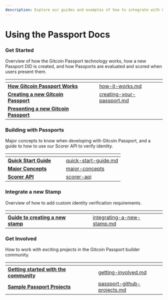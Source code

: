 ```yaml
---
description: Explore our guides and examples of how to integrate with Gitcoin Passport
---
```


# Using the Passport Docs

### Get Started&#x20;

Overview of how the Gitcoin Passport technology works, how a new Passport DID is created, and how Passports are evaluated and scored when users present them.&#x20;

<table data-view="cards"><thead><tr><th></th><th></th><th></th><th data-hidden data-card-target data-type="content-ref"></th></tr></thead><tbody><tr><td><a href="get-started/how-it-works.md"><strong>How Gitcoin Passport Works</strong></a></td><td></td><td></td><td><a href="get-started/how-it-works.md">how-it-works.md</a></td></tr><tr><td><a href="get-started/creating-your-passport.md"><strong>Creating a new Gitcoin Passport</strong></a></td><td></td><td></td><td><a href="get-started/creating-your-passport.md">creating-your-passport.md</a></td></tr><tr><td><a href="get-started/presenting-your-passport.md"><strong>Presenting a new Gitcoin Passport</strong></a></td><td></td><td></td><td></td></tr></tbody></table>



### Building with Passports

Major concepts to know when developing with Gitcoin Passport, and a guide to how to use our Scorer API to verify identity.&#x20;

<table data-view="cards"><thead><tr><th></th><th></th><th></th><th data-hidden data-card-target data-type="content-ref"></th></tr></thead><tbody><tr><td><a href="building-with-passport/quick-start-guide.md"><strong>Quick Start Guide</strong></a></td><td></td><td></td><td><a href="building-with-passport/quick-start-guide.md">quick-start-guide.md</a></td></tr><tr><td><a href="building-with-passport/major-concepts/"><strong>Major Concepts</strong></a></td><td></td><td></td><td><a href="building-with-passport/major-concepts/">major-concepts</a></td></tr><tr><td><a href="building-with-passport/scorer-api/"><strong>Scorer API</strong></a></td><td></td><td></td><td><a href="building-with-passport/scorer-api/">scorer-api</a></td></tr></tbody></table>



### Integrate a new Stamp

Overview of how to add custom identity verification requirements.&#x20;

<table data-view="cards"><thead><tr><th></th><th></th><th></th><th data-hidden data-card-target data-type="content-ref"></th></tr></thead><tbody><tr><td><a href="stamps/integrating-a-new-stamp.md"><strong>Guide to creating a new stamp</strong></a></td><td></td><td></td><td><a href="stamps/integrating-a-new-stamp.md">integrating-a-new-stamp.md</a></td></tr></tbody></table>



### Get Involved

How to work with exciting projects in the Gitcoin Passport builder community.&#x20;

<table data-view="cards"><thead><tr><th></th><th></th><th></th><th data-hidden data-card-target data-type="content-ref"></th></tr></thead><tbody><tr><td><a href="getting-involved/getting-involved.md"><strong>Getting started with the community</strong></a></td><td></td><td></td><td><a href="getting-involved/getting-involved.md">getting-involved.md</a></td></tr><tr><td><a href="getting-involved/passport-github-projects.md"><strong>Sample Passport Projects</strong></a></td><td></td><td></td><td><a href="getting-involved/passport-github-projects.md">passport-github-projects.md</a></td></tr></tbody></table>
